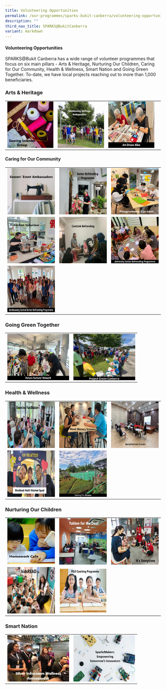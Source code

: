 ```yaml
---
title: Volunteering Opportunities
permalink: /our-programmes/sparks-bukit-canberra/volunteering-opportunities/
description: ""
third_nav_title: SPARKS@BukitCanberra
variant: markdown
---
```

#### **Volunteering Opportunities**

SPARKS@Bukit Canberra has a wide range of volunteer programmes that focus on six main pillars - Arts &amp; Heritage, Nurturing Our Children, Caring for Our Community, Health &amp; Wellness, Smart Nation and Going Green Together.  To-date, we have local projects reaching out to more than 1,000 beneficiaries.

### Arts &amp; Heritage

<table>
	<tbody>
		<tr></tr>
		<tr>
		<td><a href="/our-programmes/sparks-bukit-canberra/sewing-interest-group/"><img style="height:150px;width:200px" src="/images/SPARKS@Bukit%20Canberra/sewing%20interest%20group%20words.png"></a></td>
			<td><a href="/our-programmes/sparks-bukit-canberra/sembawang-heritage-ambassadors/"><img style="height:150px;width:200px" src="/images/SPARKS@Bukit%20Canberra/sembawang%20heritage%20ambassadors%20words.png"></a></td>
			<td><a href="/our-programmes/sparks-bukit-canberra/art-dream-alive/"><img style="height:150px;width:200px" src="/images/SPARKS@Bukit%20Canberra/Art_Dream_Alive_Words.png"></a></td>
			<td><a href="/our-programmes/sparks-bukit-canberra/art-dream-alive/">
		</a></td></tr></tbody></table>
		
 

#### Caring for Our Community


<table>
	<tbody><tr></tr>
		</tbody><tbody><tr></tr>
			<tr></tr><tr>
		<td><a href="/our-programmes/sparks-bukit-canberra/sowers-event-ambassador/">
				<img style="height:150px;width:200px" src="/images/SPARKS@Bukit%20Canberra/sowers%20event%20ambassadors%20words.png"></a></td><td>
			<a href="/our-programmes/sparks-bukit-canberra/senior-befriending-programme/">
				<img style="height:150px;width:200px" src="/images/SPARKS@Bukit%20Canberra/senior%20befriending%20programme%20words.jpg"></a></td><td>
			<a href="/our-programmes/sparks-bukit-canberra/programme-curator/">
				<img style="height:150px;width:200px" src="/images/SPARKS@Bukit%20Canberra/programme%20curator%20words.jpg"></a></td></tr><tr><td>
			<a href="/our-programmes/sparks-bukit-canberra/kitchen-volunteer/">
				<img style="height:150px;width:200px" src="/images/SPARKS@Bukit%20Canberra/kitchen%20volunteer%20words.jpg"></a></td><td>
			<a href="/our-programmes/sparks-bukit-canberra/comlink-befriending/">
				<img style="height:150px;width:200px" src="/images/SPARKS@Bukit%20Canberra/comlink%20befriending%20words.jpg"></a></td><td>
	<a href="/our-programmes/sparks-bukit-canberra/admiralty-senior-befriending-programme/">
				<img style="height:150px;width:200px" src="/images/SPARKS@Bukit%20Canberra/admiralty%20senior%20befriending%20programme%20words.jpg"></a></td></tr><tr><td>
		<a href="/our-programmes/sparks-bukit-canberra/sembawang-central-senior-befriending-programme/">	
			<img style="height:150px;width:200px" src="/images/SPARKS@Bukit%20Canberra/sembawang%20central%20senior%20befriending%20programme%20words.jpg"></a></td>
	</tr></tbody></table>


### Going Green Together

<table><tbody>
<tr><td>
			<a href="/our-programmes/sparks-bukit-canberra/nature-nurturer-network/">
				<img style="height:150px;width:200px" src="/images/SPARKS@Bukit%20Canberra/nature%20nurturer%20network%20words.jpg"></a></td>
	<td>
	<a href="/our-programmes/sparks-bukit-canberra/project-green-canberra/">
				<img style="height:150px;width:200px" src="/images/SPARKS@Bukit%20Canberra/project%20green%20canberra%20words.jpg"></a></td>
	</tr></tbody></table>



### Health &amp; Wellness

<table>
	<tbody><tr></tr>
		</tbody><tbody><tr></tr>
	<tr></tr><tr><td>
			<a href="/our-programmes/sparks-bukit-canberra/exercise-facilitator/">
				<img style="height:150px;width:200px" src="/images/SPARKS@Bukit%20Canberra/exercise%20facilitator%20words.png"></a></td>
	<td>
			<a href="/our-programmes/sparks-bukit-canberra/mood-memory-screeners/">
				<img style="height:150px;width:200px" src="/images/SPARKS@Bukit%20Canberra/mood-memory%20screeners%20words.jpg"></a></td>
		<td>
			<a href="/our-programmes/sparks-bukit-canberra/mental-wellness-trainers/">
				<img style="height:150px;width:200px" src="/images/SPARKS@Bukit%20Canberra/mental%20wellness%20trainers%20words.jpeg"></a></td></tr><tr>
	<td>
			<a href="/our-programmes/sparks-bukit-canberra/woodlands-health-volunteer-squad/">
				<img style="height:150px;width:200px" src="/images/SPARKS@Bukit%20Canberra/woodlands%20health%20volunteer%20squad%20words.jpg"></a></td>
	<td>
			<a href="/our-programmes/sparks-bukit-canberra/clocking-the-distance/">
				<img style="height:150px;width:200px" src="/images/SPARKS@Bukit%20Canberra/clocking%20the%20distance%20canberra%20words.jpg"></a></td>
</tr></tbody></table>

### Nurturing Our Children

<table>
	<tbody><tr></tr>
		</tbody><tbody><tr></tr>
	<tr></tr><tr><td>
			<a href="/our-programmes/sparks-bukit-canberra/homework-cafe/">
				<img style="height:150px;width:200px" src="/images/SPARKS@Bukit%20Canberra/homework%20cafe%20words.png"></a></td>
				<td>
			<a href="/our-programmes/sparks-bukit-canberra/tuition-for-the-deaf/">
				<img style="height:150px;width:200px" src="/images/SPARKS@Bukit%20Canberra/tuition%20for%20the%20deaf%20words.jpg"></a></td>
				<td>
			<a href="/our-programmes/sparks-bukit-canberra/its-storytime/">
				<img style="height:150px;width:200px" src="/images/SPARKS@Bukit%20Canberra/its%20storytime%20words.png"></a></td></tr><tr>
			<td>
				<a href="/our-programmes/sparks-bukit-canberra/kidsread/">
				<img style="height:150px;width:200px" src="/images/SPARKS@Bukit%20Canberra/kidsread%20words.png"></a></td>
			<td>
				<a href="/our-programmes/sparks-bukit-canberra/psle-coaching-programme/">
				<img style="height:150px;width:200px" src="/images/SPARKS@Bukit%20Canberra/psle%20coaching%20programme%20words.png"></a></td>
</tr></tbody></table>

### Smart Nation

<table><tbody>
<tr><td>
			<a href="/our-programmes/sparks-bukit-canberra/silver-infocomm-wellness-ambassador/">
				<img style="height:150px;width:200px" src="/images/SPARKS@Bukit%20Canberra/silver%20infocomm%20wellness%20ambassador%20words.jpg"></a></td>
	<td>
	<a href="/our-programmes/sparks-bukit-canberra/sparksmakers/">
				<img style="height:150px;width:200px" src="/images/SPARKS@Bukit%20Canberra/SparksMakers_Empowering_Tomorrows_Innovators_Words.png"></a></td>
	</tr></tbody></table>